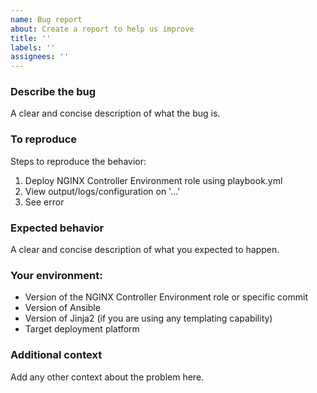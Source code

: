 ```yaml
---
name: Bug report
about: Create a report to help us improve
title: ''
labels: ''
assignees: ''
---
```

### Describe the bug
A clear and concise description of what the bug is.

### To reproduce
Steps to reproduce the behavior:
1. Deploy NGINX Controller Environment role using playbook.yml
2. View output/logs/configuration on '...'
3. See error

### Expected behavior
A clear and concise description of what you expected to happen.

### Your environment:
-   Version of the NGINX Controller Environment role or specific commit
-   Version of Ansible
-   Version of Jinja2 (if you are using any templating capability)
-   Target deployment platform

### Additional context
Add any other context about the problem here.
